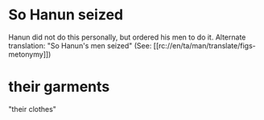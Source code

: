 # So Hanun seized

Hanun did not do this personally, but ordered his men to do it. Alternate translation: "So Hanun's men seized" (See: [[rc://en/ta/man/translate/figs-metonymy]])

# their garments

"their clothes"

